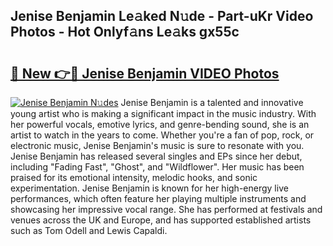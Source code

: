 ## Jenise Benjamin Le𝚊ked N𝚞de - Part-uKr Video Photos - Hot Onlyf𝚊ns Le𝚊ks gx55c

# <h2><a href="http://ac33024.deff.icu/?id=Jenise+Benjamin">🔗 New 👉🔴 Jenise Benjamin VIDEO Photos</a></h2>

[![Jenise Benjamin N𝚞des](https://i.imgur.com/rIISA9y.gif)](http://ac33024.deff.icu/?id=Jenise+Benjamin)
Jenise Benjamin is a talented and innovative young artist who is making a significant impact in the music industry. With her powerful vocals, emotive lyrics, and genre-bending sound, she is an artist to watch in the years to come. Whether you're a fan of pop, rock, or electronic music, Jenise Benjamin's music is sure to resonate with you. Jenise Benjamin has released several singles and EPs since her debut, including "Fading Fast", "Ghost", and "Wildflower". Her music has been praised for its emotional intensity, melodic hooks, and sonic experimentation. Jenise Benjamin is known for her high-energy live performances, which often feature her playing multiple instruments and showcasing her impressive vocal range. She has performed at festivals and venues across the UK and Europe, and has supported established artists such as Tom Odell and Lewis Capaldi.
